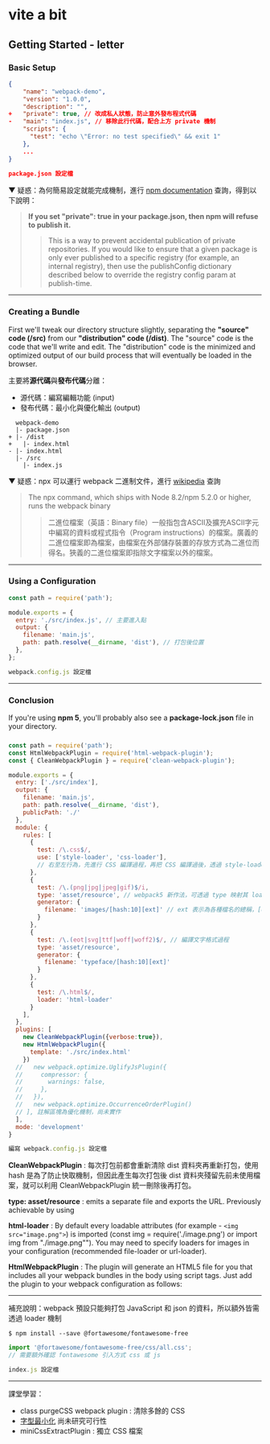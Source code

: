 # vite a bit

## Getting Started - letter

### Basic Setup

```json
{
    "name": "webpack-demo",
    "version": "1.0.0",
    "description": "",
+   "private": true, // 改成私人狀態，防止意外發布程式代碼
-   "main": "index.js", // 移除此行代碼，配合上方 private 機制
    "scripts": {
      "test": "echo \"Error: no test specified\" && exit 1"
    },
    ...
}
  
package.json 設定檔
```

▼ 疑惑：為何簡易設定就能完成機制，進行 [npm documentation](https://docs.npmjs.com/cli/v6/configuring-npm/package-json) 查詢，得到以下說明：

> **If you set "private": true in your package.json, then npm will refuse to publish it.** 
>> This is a way to prevent accidental publication of private repositories. If you would like to ensure that a given package is only ever published to a specific registry (for example, an internal registry), then use the publishConfig dictionary described below to override the registry config param at publish-time. 

---

### Creating a Bundle

First we'll tweak our directory structure slightly, separating the **"source" code (/src)** from our **"distribution" code (/dist)**. The "source" code is the code that we'll write and edit. The "distribution" code is the minimized and optimized output of our build process that will eventually be loaded in the browser. 

主要將**源代碼**與**發布代碼**分離：
- 源代碼：編寫編輯功能 (input)
- 發布代碼：最小化與優化輸出 (output)

```
  webpack-demo
  |- package.json
+ |- /dist
+   |- index.html
- |- index.html
  |- /src
    |- index.js
```

▼ 疑惑：npx 可以運行 webpack 二進制文件，進行 [wikipedia](https://zh.wikipedia.org/wiki/%E4%BA%8C%E8%BF%9B%E5%88%B6%E6%96%87%E4%BB%B6) 查詢
> The npx command, which ships with Node 8.2/npm 5.2.0 or higher, runs the webpack binary
>> 二進位檔案（英語：Binary file）一般指包含ASCII及擴充ASCII字元中編寫的資料或程式指令（Program instructions）的檔案。廣義的二進位檔案即為檔案，由檔案在外部儲存裝置的存放方式為二進位而得名。狹義的二進位檔案即指除文字檔案以外的檔案。

---

### Using a Configuration

```javascript
const path = require('path');

module.exports = {
  entry: './src/index.js', // 主要進入點
  output: {
    filename: 'main.js',
    path: path.resolve(__dirname, 'dist'), // 打包後位置
  },
};

webpack.config.js 設定檔
```
---

### Conclusion
If you're using **npm 5**, you'll probably also see a **package-lock.json** file in your directory.

### 
```javascript
const path = require('path');
const HtmlWebpackPlugin = require('html-webpack-plugin');
const { CleanWebpackPlugin } = require('clean-webpack-plugin'); 

module.exports = {
  entry: ['./src/index'],
  output: {
    filename: 'main.js',
    path: path.resolve(__dirname, 'dist'),
    publicPath: './'
  },
  module: {
    rules: [
      {
        test: /\.css$/,
        use: ['style-loader', 'css-loader'], 
        // 右至左行為，先進行 CSS 編譯過程，再把 CSS 編譯過後，透過 style-loader 放置在 HTML header 區
      },
      {
        test: /\.(png|jpg|jpeg|gif)$/i,
        type: 'asset/resource', // webpack5 新作法，可透過 type 映射其 loader 方法
        generator: {
          filename: 'images/[hash:10][ext]' // ext 表示為各種檔名的總稱，[query] 尚未了解，後續補充
        }
      },
      {
        test: /\.(eot|svg|ttf|woff|woff2)$/, // 編譯文字格式過程
        type: 'asset/resource',
        generator: {
          filename: 'typeface/[hash:10][ext]'
        }
      },
      {
        test: /\.html$/,
        loader: 'html-loader'
      }
    ],
  },
  plugins: [
    new CleanWebpackPlugin({verbose:true}),
    new HtmlWebpackPlugin({
      template: './src/index.html'
    })
  //   new webpack.optimize.UglifyJsPlugin({
  //     compressor: {
  //       warnings: false,
  //     },
  //   }),
  //   new webpack.optimize.OccurrenceOrderPlugin()
  // ], 註解區塊為優化機制，尚未實作
  ],
  mode: 'development'
}

編寫 webpack.config.js 設定檔
```

**CleanWebpackPlugin** : 每次打包前都會重新清除 dist 資料夾再重新打包，使用 hash 是為了防止快取機制，但因此產生每次打包後 dist 資料夾殘留先前未使用檔案，就可以利用 CleanWebpackPlugin 統一刪除後再打包。

**type: asset/resource** : emits a separate file and exports the URL. Previously achievable by using

**html-loader** : By default every loadable attributes (for example - `<img src="image.png">`) is imported (const img = require('./image.png') or import img from "./image.png""). You may need to specify loaders for images in your configuration (recommended file-loader or url-loader).

**HtmlWebpackPlugin** : The plugin will generate an HTML5 file for you that includes all your webpack bundles in the body using script tags. Just add the plugin to your webpack configuration as follows:

---

補充說明：webpack 預設只能夠打包 JavaScript 和 json 的資料，所以額外皆需透過 loader 機制

```
$ npm install --save @fortawesome/fontawesome-free
``` 

```javascript
import '@fortawesome/fontawesome-free/css/all.css'; 
// 需要額外確認 fontawesome 引入方式 css 或 js

index.js 設定檔
```

---

課堂學習：

- class purgeCSS webpack plugin : 清除多餘的 CSS
- [字型最小化](https://www.npmjs.com/package/fontmin-webpack) 尚未研究可行性
- miniCssExtractPlugin : 獨立 CSS 檔案